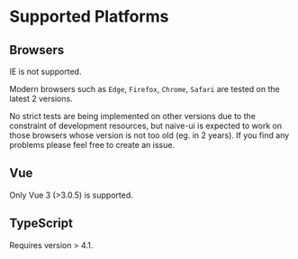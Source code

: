 <!--anchor:on-->

# Supported Platforms

## Browsers

IE is not supported.

Modern browsers such as `Edge`, `Firefox`, `Chrome`, `Safari` are tested on the latest 2 versions.

No strict tests are being implemented on other versions due to the constraint of development resources, but naive-ui is expected to work on those browsers whose version is not too old (eg. in 2 years). If you find any problems please feel free to create an issue.

## Vue

Only Vue 3 (>3.0.5) is supported.

## TypeScript

Requires version > 4.1.
